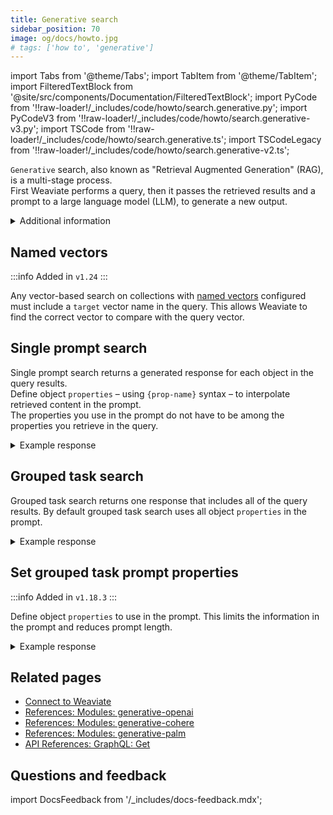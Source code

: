 ```yaml
---
title: Generative search
sidebar_position: 70
image: og/docs/howto.jpg
# tags: ['how to', 'generative']
---
```


import Tabs from '@theme/Tabs';
import TabItem from '@theme/TabItem';
import FilteredTextBlock from '@site/src/components/Documentation/FilteredTextBlock';
import PyCode from '!!raw-loader!/_includes/code/howto/search.generative.py';
import PyCodeV3 from '!!raw-loader!/_includes/code/howto/search.generative-v3.py';
import TSCode from '!!raw-loader!/_includes/code/howto/search.generative.ts';
import TSCodeLegacy from '!!raw-loader!/_includes/code/howto/search.generative-v2.ts';

`Generative` search, also known as "Retrieval Augmented Generation" (RAG), is a multi-stage process.<br/>
First Weaviate performs a query, then it passes the retrieved results and a prompt to a large language model (LLM), to generate a new output.

<details>
  <summary>
    Additional information
  </summary>

### Configure generative search

1. Configure Weaviate to use a generator module. For details, see the module reference page:

   - [`generative-openai`](../modules/reader-generator-modules/generative-openai.md)
   - [`generative-cohere`](../modules/reader-generator-modules/generative-cohere.md)
   - [`generative-palm`](../modules/reader-generator-modules/generative-palm.md)

 2. Configure the target collection to use the generator module. For details, see schema configuration on the module reference page.
 3. Query your database to retrieve one or more objects.
 4. Use the query results to generate a new result.

    - [`single prompt`](#single-prompt)
    - [`grouped task`](#grouped-task)

</details>

## Named vectors

:::info Added in `v1.24`
:::

Any vector-based search on collections with [named vectors](../config-refs/schema/multi-vector.md) configured must include a `target` vector name in the query. This allows Weaviate to find the correct vector to compare with the query vector.

<Tabs groupId="languages">
  <TabItem value="py" label="Python (v4)">
    <FilteredTextBlock
      text={PyCode}
      startMarker="# NamedVectorNearTextPython"
      endMarker="# END NamedVectorNearTextPython"
      language="python"
    />
  </TabItem>

  <TabItem value="py3" label="Python (v3)">
    <FilteredTextBlock
      text={PyCodeV3}
      startMarker="# NamedVectorNearTextPython"
      endMarker="# END NamedVectorNearTextPython"
      language="python"
    />
  </TabItem>

  <TabItem value="js" label="JS/TS v3">
    <FilteredTextBlock
      text={TSCode}
      startMarker="// NamedVectorNearText"
      endMarker="// END NamedVectorNearText"
      language="ts"
    />
  </TabItem>

  <TabItem value="js2" label="JS/TS v2">
    <FilteredTextBlock
      text={TSCodeLegacy}
      startMarker="// NamedVectorNearText"
      endMarker="// END NamedVectorNearText"
      language="ts"
    />
  </TabItem>

  <TabItem value="graphql" label="GraphQL">
    <FilteredTextBlock
      text={PyCodeV3}
      startMarker="# NamedVectorNearTextGraphql"
      endMarker="# END NamedVectorNearTextGraphql"
      language="graphql"
    />
  </TabItem>
</Tabs>

## Single prompt search

Single prompt search returns a generated response for each object in the query results.<br/>
Define object `properties` – using `{prop-name}` syntax – to interpolate retrieved content in the prompt.<br/>
The properties you use in the prompt do not have to be among the properties you retrieve in the query.

<Tabs groupId="languages">
  <TabItem value="py" label="Python (v4)">
    <FilteredTextBlock
      text={PyCode}
      startMarker="# SingleGenerativePropertiesPython"
      endMarker="# END SingleGenerativePropertiesPython"
      language="py"
    />
  </TabItem>

  <TabItem value="py3" label="Python (v3)">
    <FilteredTextBlock
      text={PyCodeV3}
      startMarker="# SingleGenerativePropertiesPython"
      endMarker="# END SingleGenerativePropertiesPython"
      language="py"
    />
  </TabItem>

  <TabItem value="js" label="JS/TS v3">
    <FilteredTextBlock
      text={TSCode}
      startMarker="// SingleGenerativeProperties TS"
      endMarker="// END SingleGenerativeProperties TS"
      language="js"
    />
  </TabItem>

  <TabItem value="js2" label="JS/TS v2">
    <FilteredTextBlock
      text={TSCodeLegacy}
      startMarker="// SingleGenerativeProperties TS"
      endMarker="// END SingleGenerativeProperties TS"
      language="js"
    />
  </TabItem>

  <TabItem value="graphql" label="GraphQL">
    <FilteredTextBlock
      text={PyCodeV3}
      startMarker="# SingleGenerativePropertiesGraphQL"
      endMarker="# END SingleGenerativePropertiesGraphQL"
      language="graphql"
    />
  </TabItem>
</Tabs>

<details>
  <summary>Example response</summary>

The output is like this:

<FilteredTextBlock
  text={PyCodeV3}
  startMarker="# SingleGenerativeProperties Expected Results"
  endMarker="# END SingleGenerativeProperties Expected Results"
  language="json"
/>

</details>

## Grouped task search

Grouped task search returns one response that includes all of the query results. By default grouped task search uses all object `properties` in the prompt.

<Tabs groupId="languages">
  <TabItem value="py" label="Python (v4)">
    <FilteredTextBlock
      text={PyCode}
      startMarker="# GroupedGenerativePython"
      endMarker="# END GroupedGenerativePython"
      language="py"
    />
  </TabItem>

  <TabItem value="py3" label="Python (v3)">
    <FilteredTextBlock
      text={PyCodeV3}
      startMarker="# GroupedGenerativePython"
      endMarker="# END GroupedGenerativePython"
      language="py"
    />
  </TabItem>

  <TabItem value="js" label="JS/TS v3">
    <FilteredTextBlock
      text={TSCode}
      startMarker="// GroupedGenerative TS"
      endMarker="// END GroupedGenerative TS"
      language="js"
    />
  </TabItem>

  <TabItem value="js2" label="JS/TS v2">
    <FilteredTextBlock
      text={TSCodeLegacy}
      startMarker="// GroupedGenerative TS"
      endMarker="// END GroupedGenerative TS"
      language="js"
    />
  </TabItem>

  <TabItem value="graphql" label="GraphQL">
    <FilteredTextBlock
      text={PyCodeV3}
      startMarker="# GroupedGenerativeGraphQL"
      endMarker="# END GroupedGenerativeGraphQL"
      language="graphql"
    />
  </TabItem>
</Tabs>

<details>
  <summary>Example response</summary>

The output is like this:

<FilteredTextBlock
  text={PyCodeV3}
  startMarker="# GroupedGenerative Expected Results"
  endMarker="# END GroupedGenerative Expected Results"
  language="json"
/>

</details>

## Set grouped task prompt properties

:::info Added in `v1.18.3`
:::

Define object `properties` to use in the prompt. This limits the information in the prompt and reduces prompt length.

<Tabs groupId="languages">
  <TabItem value="py" label="Python (v4)">
    <FilteredTextBlock
      text={PyCode}
      startMarker="# GroupedGenerativeProperties Python"
      endMarker="# END GroupedGenerativeProperties Python"
      language="py"
    />
  </TabItem>

  <TabItem value="py3" label="Python (v3)">
    <FilteredTextBlock
      text={PyCodeV3}
      startMarker="# GroupedGenerativeProperties Python"
      endMarker="# END GroupedGenerativeProperties Python"
      language="py"
    />
  </TabItem>

  <TabItem value="js" label="JS/TS v3">
    <FilteredTextBlock
      text={TSCode}
      startMarker="// GroupedGenerativeProperties"
      endMarker="// END GroupedGenerativeProperties"
      language="ts"
    />
  </TabItem>

  <TabItem value="js2" label="JS/TS v2">
    <FilteredTextBlock
      text={TSCodeLegacy}
      startMarker="// GroupedGenerativeProperties"
      endMarker="// END GroupedGenerativeProperties"
      language="ts"
    />
  </TabItem>

  <TabItem value="graphql" label="GraphQL">
    <FilteredTextBlock
      text={PyCodeV3}
      startMarker="# GroupedGenerativePropertiesGraphQL"
      endMarker="# END GroupedGenerativePropertiesGraphQL"
      language="graphql"
    />
  </TabItem>
</Tabs>

<details>
  <summary>Example response</summary>

The output is like this:

<FilteredTextBlock
  text={PyCodeV3}
  startMarker="# GroupedGenerativeProperties Expected Results"
  endMarker="# END GroupedGenerativeProperties Expected Results"
  language="json"
/>

</details>

## Related pages

- [Connect to Weaviate](/developers/weaviate/starter-guides/connect.mdx)
- [References: Modules: generative-openai](../modules/reader-generator-modules/generative-openai.md)
- [References: Modules: generative-cohere](../modules/reader-generator-modules/generative-cohere.md)
- [References: Modules: generative-palm](../modules/reader-generator-modules/generative-palm.md)
- [API References: GraphQL: Get](../api/graphql/get.md)

## Questions and feedback

import DocsFeedback from '/_includes/docs-feedback.mdx';

<DocsFeedback/>

